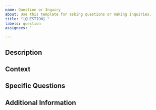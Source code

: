 ```yaml
---
name: Question or Inquiry
about: Use this template for asking questions or making inquiries.
title: "[QUESTION] "
labels: question
assignees: ''

---
```


## Description
<!-- Detail your question or inquiry. Be as specific as possible. -->

## Context
<!-- Provide context or background information to help understand the question. -->

## Specific Questions
<!-- List any specific questions you have. -->

## Additional Information
<!-- Add any other information or details that might help in answering your question. -->
